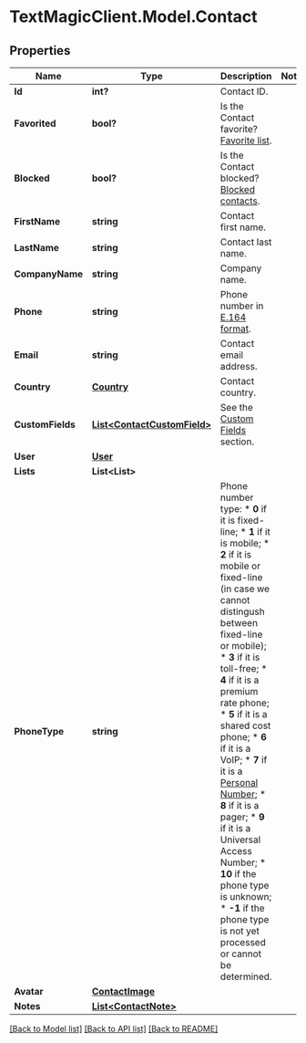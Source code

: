 # TextMagicClient.Model.Contact
## Properties

Name | Type | Description | Notes
------------ | ------------- | ------------- | -------------
**Id** | **int?** | Contact ID. | 
**Favorited** | **bool?** | Is the Contact favorite? [Favorite list](http://docs.textmagictesting.com/#operation/getFavorites). | 
**Blocked** | **bool?** | Is the Contact blocked? [Blocked contacts](http://docs.textmagictesting.com/#operation/getBlockedContacts). | 
**FirstName** | **string** | Contact first name. | 
**LastName** | **string** | Contact last name. | 
**CompanyName** | **string** | Company name. | 
**Phone** | **string** | Phone number in [E.164 format](https://en.wikipedia.org/wiki/E.164). | 
**Email** | **string** | Contact email address. | 
**Country** | [**Country**](Country.md) | Contact country. | 
**CustomFields** | [**List&lt;ContactCustomField&gt;**](ContactCustomField.md) | See the [Custom Fields](http://docs.textmagictesting.com/#tag/Custom-Fields) section. | 
**User** | [**User**](User.md) |  | 
**Lists** | **List&lt;List&gt;** |  | 
**PhoneType** | **string** | Phone number type: * **0** if it is fixed-line; * **1** if it is mobile; * **2** if it is mobile or fixed-line (in case we cannot distingush between fixed-line or mobile); * **3** if it is toll-free; * **4** if it is a premium rate phone; * **5** if it is a shared cost phone; * **6** if it is a VoIP; * **7** if it is a [Personal Number](); * **8** if it is a pager; * **9** if it is a Universal Access Number; * **10** if the phone type is unknown; * **-1** if the phone type is not yet processed or cannot be determined.  | 
**Avatar** | [**ContactImage**](ContactImage.md) |  | 
**Notes** | [**List&lt;ContactNote&gt;**](ContactNote.md) |  | 

[[Back to Model list]](../README.md#documentation-for-models) [[Back to API list]](../README.md#documentation-for-api-endpoints) [[Back to README]](../README.md)

